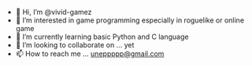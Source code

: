 - 👋 Hi, I’m @vivid-gamez
- 👀 I’m interested in game programming especially in roguelike or online game
- 🌱 I’m currently learning basic Python and C language
- 💞️ I’m looking to collaborate on ... yet
- 📫 How to reach me ... uneppppp@gmail.com

<!---
vivid-gamez/vivid-gamez is a ✨ special ✨ repository because its `README.md` (this file) appears on your GitHub profile.
You can click the Preview link to take a look at your changes.
--->
